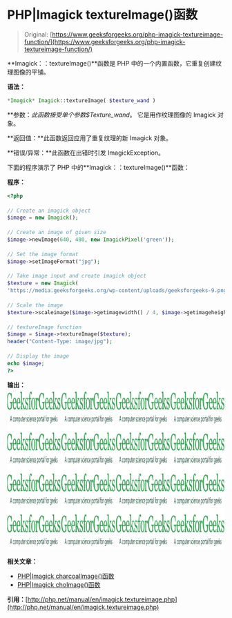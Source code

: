 # PHP|Imagick textureImage()函数

> Original: [https://www.geeksforgeeks.org/php-imagick-textureimage-function/](https://www.geeksforgeeks.org/php-imagick-textureimage-function/)

**Imagick：：textureImage()**函数是 PHP 中的一个内置函数，它重复创建纹理图像的平铺。

**语法：**

```php
*Imagick* Imagick::textureImage( $texture_wand )
```

**参数：**此函数接受单个参数*$Texture_wand*。 它是用作纹理图像的 Imagick 对象。

**返回值：**此函数返回应用了重复纹理的新 Imagick 对象。

**错误/异常：**此函数在出错时引发 ImagickException。

下面的程序演示了 PHP 中的**Imagick：：textureImage()**函数：

**程序：**

```php
<?php

// Create an imagick object
$image = new Imagick();

// Create an image of given size
$image->newImage(640, 480, new ImagickPixel('green'));

// Set the image format
$image->setImageFormat("jpg");

// Take image input and create imagick object
$texture = new Imagick(
'https://media.geeksforgeeks.org/wp-content/uploads/geeksforgeeks-9.png');

// Scale the image
$texture->scaleimage($image->getimagewidth() / 4, $image->getimageheight() / 4);

// textureImage function
$image = $image->textureImage($texture);
header("Content-Type: image/jpg");

// Display the image
echo $image;
?>
```

**输出：**
![texture image](img/9b40192d000012856b214c36435982c3.png)

**相关文章：**

*   [PHP|Imagick charcoalImage()函数](https://www.geeksforgeeks.org/php-imagick-charcoalimage-function/)
*   [PHP|Imagick choImage()函数](https://www.geeksforgeeks.org/php-imagick-chopimage-function/)

**引用：**[http://php.net/manual/en/imagick.textureimage.php](http://php.net/manual/en/imagick.textureimage.php)